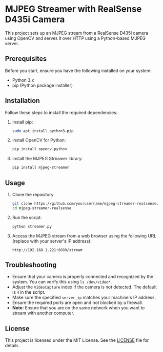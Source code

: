 # MJPEG Streamer with RealSense D435i Camera

This project sets up an MJPEG stream from a RealSense D435i camera using OpenCV and serves it over HTTP using a Python-based MJPEG server.

## Prerequisites

Before you start, ensure you have the following installed on your system:

- Python 3.x
- pip (Python package installer)

## Installation

Follow these steps to install the required dependencies:

1. Install pip:

    ```sh
    sudo apt install python3-pip
    ```

2. Install OpenCV for Python:

    ```sh
    pip install opencv-python
    ```

3. Install the MJPEG Streamer library:

    ```sh
    pip install mjpeg-streamer
    ```

## Usage

1. Clone the repository:

    ```sh
    git clone https://github.com/yourusername/mjpeg-streamer-realsense.git
    cd mjpeg-streamer-realsense
    ```

2. Run the script:

    ```sh
    python streamer.py
    ```

3. Access the MJPEG stream from a web browser using the following URL (replace with your server's IP address):

    ```
    http://192.168.1.221:8080/stream
    ```

## Troubleshooting

- Ensure that your camera is properly connected and recognized by the system. You can verify this using `ls /dev/video*`.
- Adjust the `VideoCapture` index if the camera is not detected. The default is `4` in the script.
- Make sure the specified `server_ip` matches your machine's IP address.
- Ensure the required ports are open and not blocked by a firewall.
- **Note:** Ensure that you are on the same network when you want to stream with another computer.

## License

This project is licensed under the MIT License. See the [LICENSE](LICENSE) file for details.

